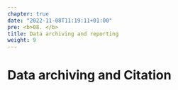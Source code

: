 ```yaml
---
chapter: true
date: "2022-11-08T11:19:11+01:00"
pre: <b>08. </b>
title: Data archiving and reporting
weight: 9
---
```


# Data archiving and Citation
